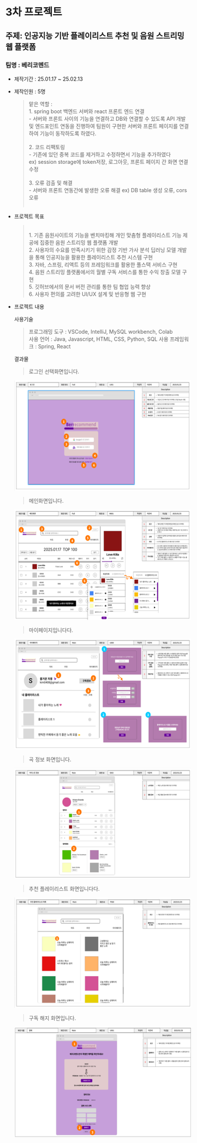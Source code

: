 # 3차 프로젝트

## 주제: 인공지능 기반 플레이리스트 추천 및 음원 스트리밍 웹 플랫폼

### 팀명 : 베리코멘드

* 제작기간 : 25.01.17 ~ 25.02.13

* 제작인원 : 5명 <br>
    > 맡은 역할 : <br>
        1. spring boot 백엔드 서버와 react 프론트 엔드 연결 <br>
            \- 서버와 프론트 사이의 기능을 연결하고 DB와 연결할 수 있도록 API 개발 및 엔드포인트 연동을 진행하여 팀원이 구현한 서버와 프론트 페이지를 연결하여 기능이 동작하도록 하였다. <br><br>
        2. 코드 리팩토링 <br>
            \- 기존에 있던 중복 코드를 제거하고 수정하면서 기능을 추가하였다 <br>
            ex) session storage에 token저장, 로그아웃, 프론트 페이지 간 화면 연결 수정 <br><br>
        3. 오류 검출 및 해결 <br>
            \- 서버와 프론트 연동간에 발생한 오류 해결 ex) DB table 생성 오류, cors오류 <br><br>

* 프로젝트 목표

    > \
        1. 기존 음원사이트의 기능을 벤치마킹해 개인 맞춤형 플레이리스트 기능 제공에 집중한 음원 스트리밍 웹 플랫폼 개발 <br>
        2. 사용자의 수요를 만족시키기 위한 감정 기반 가사 분석 딥러닝 모델 개발을 통해 인공지능을 활용한 플레이리스트 추천 시스템 구현 <br>
        3. 자바, 스프링, 리액트 등의 프레임워크를 활용한 풀스택 서비스 구현 <br>
        4. 음원 스트리밍 플랫폼에서의 월별 구독 서비스를 통한 수익 창출 모델 구현 <br>
        5. 깃허브에서의 문서 버전 관리를 통한 팀 협업 능력 향상 <br>
        6. 사용자 편의를 고려한 UI/UX 설계 및 반응형 웹 구현 <br>

* 프로젝트 내용

    사용기술 
    > 프로그래밍 도구 : VSCode, IntelliJ, MySQL workbench, Colab <br>
    > 사용 언어 : Java, Javascript, HTML, CSS, Python, SQL
    > 사용 프레임워크 : Spring, React

    결과물
    > 로그인 선택화면입니다.<br>
    <p align="left">
        <img src = "./img/member.png", height="300px", width="500px">
    </p>

    > 메인화면입니다.<br>
    <p align="left">
        <img src = "./img/main.png", height="300px", width="500px">
    </p>

    > 마이페이지입니다다.<br>
    <p align="left">
        <img src = "./img/mypage.png", height="300px", width="500px">
    </p>

    > 곡 정보 화면입니다.<br>
    <p align="left">
        <img src = "./img/album.png", height="300px", width="500px">
    </p>

    > 추천 플레이리스트 화면입니다다.<br>
    <p align="left">
        <img src = "./img/playlist.png", height="300px", width="500px">
    </p>

    > 구독 해지 화면입니다.<br>
    <p align="left">
        <img src = "./img/re.png", height="300px", width="500px">
    </p>